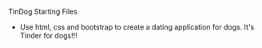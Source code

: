 TinDog Starting Files

- Use html, css and bootstrap to create a dating application for dogs. It's Tinder for dogs!!!

